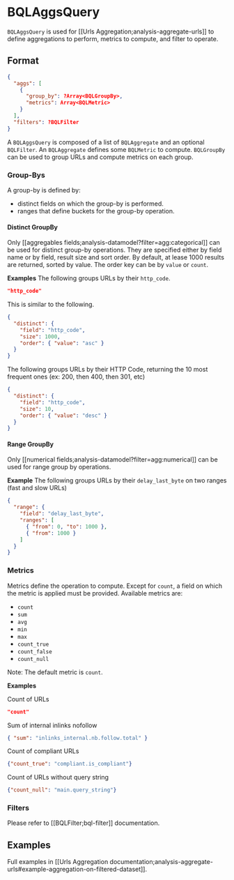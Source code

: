 # BQLAggsQuery

`BQLAggsQuery` is used for [[Urls Aggregation;analysis-aggregate-urls]] to define aggregations to perform, metrics to compute, and filter to operate.

## Format
```JSON
{
  "aggs": [
    {
      "group_by": ?Array<BQLGroupBy>,
      "metrics": Array<BQLMetric>
    }
  ],
  "filters": ?BQLFilter
}
```

A `BQLAggsQuery` is composed of a list of `BQLAggregate` and an optional `BQLFilter`. An `BQLAggregate` defines some `BQLMetric` to compute. `BQLGroupBy` can be used to group URLs and compute metrics on each group.


### Group-Bys
A group-by is defined by:
  - distinct fields on which the group-by is performed.
  - ranges that define buckets for the group-by operation.

#### Distinct GroupBy
Only [[aggregables fields;analysis-datamodel?filter=agg:categorical]] can be used for distinct group-by operations. They are specified either by field name or by field, result size and sort order. By default, at lease 1000 results are returned, sorted by value.
The order key can be by `value` or `count`.

**Examples**
The following groups URLs by their `http_code`.
```JSON
"http_code"
```

This is similar to the following.
```JSON
{
  "distinct": {
    "field": "http_code",
    "size": 1000,
    "order": { "value": "asc" }
  }
}
```

The following groups URLs by their HTTP Code, returning the 10 most frequent ones (ex: 200, then 400, then 301, etc)
```JSON
{
  "distinct": {
    "field": "http_code",
    "size": 10,
    "order": { "value": "desc" }
  }
}
```

#### Range GroupBy
Only [[numerical fields;analysis-datamodel?filter=agg:numerical]] can be used for range group by operations.

**Example**
The following groups URLs by their `delay_last_byte` on two ranges (fast and slow URLs)
```JSON
{
  "range": {
    "field": "delay_last_byte",
    "ranges": [
      { "from": 0, "to": 1000 },
      { "from": 1000 }
    ]
  }
}
```

### Metrics
Metrics define the operation to compute. Except for `count`, a field on which the metric is applied must be provided. Available metrics are:
- `count`
- `sum`
- `avg`
- `min`
- `max`
- `count_true`
- `count_false`
- `count_null`

Note: The default metric is `count`.

**Examples**

Count of URLs
```JSON
"count"
```

Sum of internal inlinks nofollow
```JSON
{ "sum": "inlinks_internal.nb.follow.total" }
```

Count of compliant URLs
```JSON
{"count_true": "compliant.is_compliant"}
```

Count of URLs without query string
```JSON
{"count_null": "main.query_string"}
```


### Filters

Please refer to [[BQLFilter;bql-filter]] documentation.


## Examples
Full examples in [[Urls Aggregation documentation;analysis-aggregate-urls#example-aggregation-on-filtered-dataset]].
